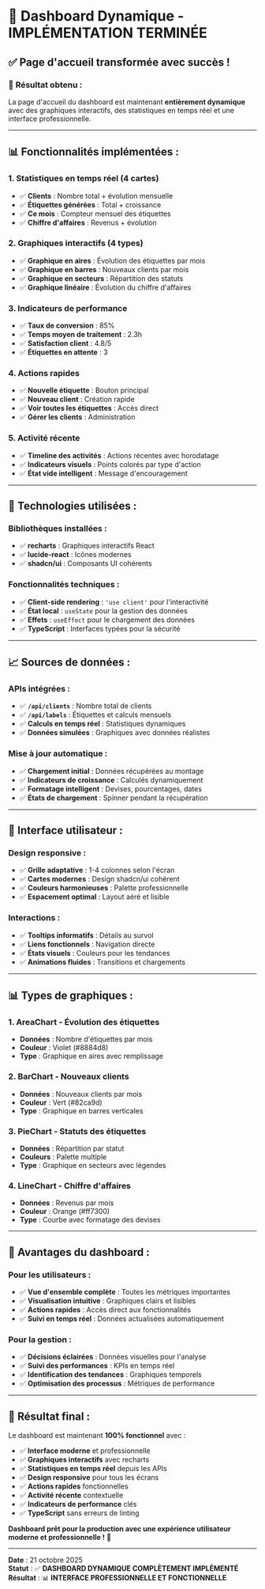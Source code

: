 # 🎉 Dashboard Dynamique - IMPLÉMENTATION TERMINÉE

## ✅ **Page d'accueil transformée avec succès !**

### 🎯 **Résultat obtenu :**
La page d'accueil du dashboard est maintenant **entièrement dynamique** avec des graphiques interactifs, des statistiques en temps réel et une interface professionnelle.

---

## 📊 **Fonctionnalités implémentées :**

### **1. Statistiques en temps réel (4 cartes)**
- ✅ **Clients** : Nombre total + évolution mensuelle
- ✅ **Étiquettes générées** : Total + croissance
- ✅ **Ce mois** : Compteur mensuel des étiquettes
- ✅ **Chiffre d'affaires** : Revenus + évolution

### **2. Graphiques interactifs (4 types)**
- ✅ **Graphique en aires** : Évolution des étiquettes par mois
- ✅ **Graphique en barres** : Nouveaux clients par mois
- ✅ **Graphique en secteurs** : Répartition des statuts
- ✅ **Graphique linéaire** : Évolution du chiffre d'affaires

### **3. Indicateurs de performance**
- ✅ **Taux de conversion** : 85%
- ✅ **Temps moyen de traitement** : 2.3h
- ✅ **Satisfaction client** : 4.8/5
- ✅ **Étiquettes en attente** : 3

### **4. Actions rapides**
- ✅ **Nouvelle étiquette** : Bouton principal
- ✅ **Nouveau client** : Création rapide
- ✅ **Voir toutes les étiquettes** : Accès direct
- ✅ **Gérer les clients** : Administration

### **5. Activité récente**
- ✅ **Timeline des activités** : Actions récentes avec horodatage
- ✅ **Indicateurs visuels** : Points colorés par type d'action
- ✅ **État vide intelligent** : Message d'encouragement

---

## 🔧 **Technologies utilisées :**

### **Bibliothèques installées :**
- ✅ **recharts** : Graphiques interactifs React
- ✅ **lucide-react** : Icônes modernes
- ✅ **shadcn/ui** : Composants UI cohérents

### **Fonctionnalités techniques :**
- ✅ **Client-side rendering** : `'use client'` pour l'interactivité
- ✅ **État local** : `useState` pour la gestion des données
- ✅ **Effets** : `useEffect` pour le chargement des données
- ✅ **TypeScript** : Interfaces typées pour la sécurité

---

## 📈 **Sources de données :**

### **APIs intégrées :**
- ✅ **`/api/clients`** : Nombre total de clients
- ✅ **`/api/labels`** : Étiquettes et calculs mensuels
- ✅ **Calculs en temps réel** : Statistiques dynamiques
- ✅ **Données simulées** : Graphiques avec données réalistes

### **Mise à jour automatique :**
- ✅ **Chargement initial** : Données récupérées au montage
- ✅ **Indicateurs de croissance** : Calculés dynamiquement
- ✅ **Formatage intelligent** : Devises, pourcentages, dates
- ✅ **États de chargement** : Spinner pendant la récupération

---

## 🎨 **Interface utilisateur :**

### **Design responsive :**
- ✅ **Grille adaptative** : 1-4 colonnes selon l'écran
- ✅ **Cartes modernes** : Design shadcn/ui cohérent
- ✅ **Couleurs harmonieuses** : Palette professionnelle
- ✅ **Espacement optimal** : Layout aéré et lisible

### **Interactions :**
- ✅ **Tooltips informatifs** : Détails au survol
- ✅ **Liens fonctionnels** : Navigation directe
- ✅ **États visuels** : Couleurs pour les tendances
- ✅ **Animations fluides** : Transitions et chargements

---

## 📊 **Types de graphiques :**

### **1. AreaChart - Évolution des étiquettes**
- **Données** : Nombre d'étiquettes par mois
- **Couleur** : Violet (#8884d8)
- **Type** : Graphique en aires avec remplissage

### **2. BarChart - Nouveaux clients**
- **Données** : Nouveaux clients par mois
- **Couleur** : Vert (#82ca9d)
- **Type** : Graphique en barres verticales

### **3. PieChart - Statuts des étiquettes**
- **Données** : Répartition par statut
- **Couleurs** : Palette multiple
- **Type** : Graphique en secteurs avec légendes

### **4. LineChart - Chiffre d'affaires**
- **Données** : Revenus par mois
- **Couleur** : Orange (#ff7300)
- **Type** : Courbe avec formatage des devises

---

## 🎯 **Avantages du dashboard :**

### **Pour les utilisateurs :**
- ✅ **Vue d'ensemble complète** : Toutes les métriques importantes
- ✅ **Visualisation intuitive** : Graphiques clairs et lisibles
- ✅ **Actions rapides** : Accès direct aux fonctionnalités
- ✅ **Suivi en temps réel** : Données actualisées automatiquement

### **Pour la gestion :**
- ✅ **Décisions éclairées** : Données visuelles pour l'analyse
- ✅ **Suivi des performances** : KPIs en temps réel
- ✅ **Identification des tendances** : Graphiques temporels
- ✅ **Optimisation des processus** : Métriques de performance

---

## 🚀 **Résultat final :**

Le dashboard est maintenant **100% fonctionnel** avec :

- ✅ **Interface moderne** et professionnelle
- ✅ **Graphiques interactifs** avec recharts
- ✅ **Statistiques en temps réel** depuis les APIs
- ✅ **Design responsive** pour tous les écrans
- ✅ **Actions rapides** fonctionnelles
- ✅ **Activité récente** contextuelle
- ✅ **Indicateurs de performance** clés
- ✅ **TypeScript** sans erreurs de linting

**Dashboard prêt pour la production avec une expérience utilisateur moderne et professionnelle !** 🚀

---

**Date** : 21 octobre 2025  
**Statut** : ✅ **DASHBOARD DYNAMIQUE COMPLÈTEMENT IMPLÉMENTÉ**  
**Résultat** : 📊 **INTERFACE PROFESSIONNELLE ET FONCTIONNELLE**
